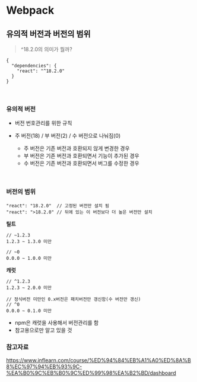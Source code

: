 # Webpack

## 유의적 버전과 버전의 범위

> ^18.2.0의 의미가 뭘까?

```JS
{
  "dependencies": {
    "react": "^18.2.0"
  }
}
```

<br>

### 유의적 버전

- 버전 번호관리를 위한 규칙
- 주 버전(18) / 부 버전(2) / 수 버전으로 나눠짐(0)

  - 주 버전은 기존 버전과 호환되지 않게 변경한 경우
  - 부 버전은 기존 버전과 호환되면서 기능이 추가된 경우
  - 수 버전은 기존 버전과 호환되면서 버그를 수정한 경우

<br>

### 버전의 범위

```JS
"react": "18.2.0"  // 고정된 버전만 설치 됨
"react": ">18.2.0" // 뒤에 있는 이 버전보다 더 높은 버전만 설치
```

**틸트**

```
// ~1.2.3
1.2.3 ~ 1.3.0 미만

// ~0
0.0.0 ~ 1.0.0 미만
```

**캐럿**

```
// ^1.2.3
1.2.3 ~ 2.0.0 미만

// 정식버전 미만인 0.x버전은 패치버전만 갱신함(수 버전만 갱신)
// ^0
0.0.0 ~ 0.1.0 미만
```

- npm은 캐럿을 사용해서 버전관리를 함
- 참고용으로만 알고 있을 것

### 참고자료

https://www.inflearn.com/course/%ED%94%84%EB%A1%A0%ED%8A%B8%EC%97%94%EB%93%9C-%EA%B0%9C%EB%B0%9C%ED%99%98%EA%B2%BD/dashboard

